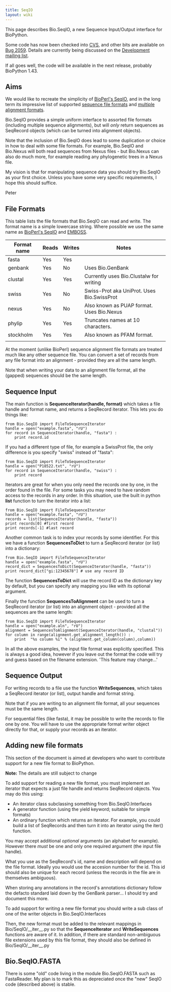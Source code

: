 ```yaml
---
title: SeqIO
layout: wiki
---
```


This page describes Bio.SeqIO, a new Sequence Input/Output interface for
BioPython.

Some code has now been checked into
[CVS](http://cvs.biopython.org/cgi-bin/viewcvs/viewcvs.cgi/biopython/Bio/SeqIO/?cvsroot=biopython#dirlist),
and other bits are available on [Bug
2059](http://bugzilla.open-bio.org/show_bug.cgi?id=2059). Details are
currently being discussed on the [Development mailing
list](http://biopython.org/wiki/Mailing_lists).

If all goes well, the code will be available in the next release,
probably BioPython 1.43.

Aims
----

We would like to recreate the simplicity of [BioPerl's
SeqIO](http://www.bioperl.org/wiki/HOWTO:SeqIO), and in the long term
its impressive list of supported [sequence file
formats](http://www.bioperl.org/wiki/Sequence_formats) and [multiple
alignment
formats](http://www.bioperl.org/wiki/Multiple_alignment_formats).

Bio.SeqIO provides a simple uniform interface to assorted file formats
(including multiple sequence alignments), but will *only* return
sequences as SeqRecord objects (which can be turned into alignment
objects).

Note that the inclusion of Bio.SeqIO does lead to some duplication or
choice in how to deal with some file formats. For example, Bio.SeqIO and
Bio.Nexus will both read sequences from Nexus files - but Bio.Nexus can
also do much more, for example reading any phylogenetic trees in a Nexus
file.

My vision is that for manipulating sequence data you should try
Bio.SeqIO as your first choice. Unless you have some very specific
requirements, I hope this should suffice.

Peter

File Formats
------------

This table lists the file formats that Bio.SeqIO can read and write. The
format name is a simple lowercase string. Where possible we use the same
name as [BioPerl's
SeqIO](http://www.bioperl.org/wiki/HOWTO:SeqIO#Formats) and
[EMBOSS](http://emboss.sourceforge.net/docs/themes/SequenceFormats.html).

| Format name | Reads | Writes | Notes                                      |
|-------------|-------|--------|--------------------------------------------|
| fasta       | Yes   | Yes    |                                            |
| genbank     | Yes   | No     | Uses Bio.GenBank                           |
| clustal     | Yes   | Yes    | Currently uses Bio.Clustalw for writing    |
| swiss       | Yes   | No     | Swiss-Prot aka UniProt. Uses Bio.SwissProt |
| nexus       | Yes   | No     | Also known as PUAP format. Uses Bio.Nexus  |
| phylip      | Yes   | Yes    | Truncates names at 10 characters.          |
| stockholm   | Yes   | Yes    | Also known as PFAM format.                 |
||

At the moment (unlike BioPerl) sequence alignment file formats are
treated much like any other sequence file. You can convert a set of
records from any file format into an alignment - provided they are all
the same length.

Note that when writing your data to an alignment file format, all the
(gapped) sequences should be the same length.

Sequence Input
--------------

The main function is **SequenceIterator(handle, format)** which takes a
file handle and format name, and returns a SeqRecord iterator. This lets
you do things like:

`from Bio.SeqIO import FileToSequenceIterator`  
`handle = open("example.fasta", "rU")`  
`for record in SequenceIterator(handle, "fasta") :`  
`    print record.id`

If you had a different type of file, for example a SwissProt file, the
only difference is you specify "swiss" instead of "fasta":

`from Bio.SeqIO import FileToSequenceIterator`  
`handle = open("P18522.txt", "rU")`  
`for record in SequenceIterator(handle, "swiss") :`  
`    print record`

Iterators are great for when you only need the records one by one, in
the order found in the file. For some tasks you may need to have random
access to the records in any order. In this situation, use the built in
python **list** function to turn the iterator into a list:

`from Bio.SeqIO import FileToSequenceIterator`  
`handle = open("example.fasta", "rU")`  
`records = list(SequenceIterator(handle, "fasta"))`  
`print records[0] #first record`  
`print records[-1] #last record`

Another common task is to index your records by some identifier. For
this we have a function **SequencesToDict** to turn a SeqRecord iterator
(or list) into a dictionary:

`from Bio.SeqIO import FileToSequenceIterator`  
`handle = open("example.fasta", "rU")`  
`record_dict = SequencesToDict(SequenceIterator(handle, "fasta"))`  
`print record_dict["gi:12345678"] # use any record ID`

The function **SequencesToDict** will use the record ID as the
dictionary key by default, but you can specify any mapping you like with
its optional argument.

Finally the function **SequencesToAlignment** can be used to turn a
SeqRecord iterator (or list) into an alignment object - provided all the
sequences are the same length:

`from Bio.SeqIO import FileToSequenceIterator`  
`handle = open("example.aln", "rU")`  
`alignment = SequencesToAlignment(SequenceIterator(handle, "clustal"))`  
`for column in range(alignment.get_alignment_length()) :`  
`    print  "%s column %i" % (alignment.get_column(column),column))`

In all the above examples, the input file format was explicitly
specified. This is always a good idea, however if you leave out the
format the code will try and guess based on the filename extension.
'This feature may change...'

Sequence Output
---------------

For writing records to a file use the function **WriteSequences**, which
takes a SeqRecord iterator (or list), output handle and format string.

Note that if you are writing to an alignment file format, all your
sequences must be the same length.

For sequential files (like fasta), it may be possible to write the
records to file one by one. You will have to use the appropriate format
writer object directly for that, or supply your records as an iterator.

Adding new file formats
-----------------------

This section of the document is aimed at developers who want to
contribute support for a new file format to BioPython.

**Note:** The details are still subject to change

To add support for reading a new file format, you must implement an
iterator that expects a just file handle and returns SeqRecord objects.
You may do this using:

-   An iterator class subclassing something from Bio.SeqIO.Interfaces
-   A generator function (using the yield keyword; suitable for
    simple formats)
-   An ordinary function which returns an iterator. For example, you
    could build a list of SeqRecords and then turn it into an iterator
    using the iter() function.

You may accept additional *optional* arguments (an alphabet for
example). However there *must* be one and only one required argument
(the input file handle).

What you use as the SeqRecord's id, name and description will depend on
the file format. Ideally you would use the accesion number for the id.
This id should also be unique for each record (unless the records in the
file are in themselves ambiguous).

When storing any annotations in the record's annotations dictionary
follow the defacto standard laid down by the GenBank parser... I should
try and document this more.

To add support for writing a new file format you should write a sub
class of one of the writer objects in Bio.SeqIO.Interfaces

Then, the new format must be added to the relevant mappings in
Bio/SeqIO/\_\_iter\_\_.py so that the **SequenceIterator** and
**WriteSequences** functions are aware of it. In addition, if there are
standard non-ambiguous file extensions used by this file format, they
should also be defined in Bio/SeqIO/\_\_iter\_\_.py

Bio.SeqIO.FASTA
---------------

There is some "old" code living in the module Bio.SeqIO.FASTA such as
FastaReader. My plan is to mark this as depreciated once the "new" SeqIO
code (described above) is stable.
